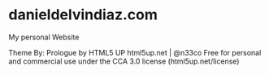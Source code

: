 danieldelvindiaz.com
====================

My personal Website

Theme By:
Prologue by HTML5 UP
html5up.net | @n33co
Free for personal and commercial use under the CCA 3.0 license (html5up.net/license)
